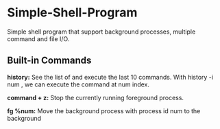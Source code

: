 # Simple-Shell-Program
Simple shell program that support background processes, multiple command and file I/O.
## Built-in Commands
**history:** See the list of and execute the last 10 commands. With history -i num , we can execute the command at num index.

**command + z:**   Stop the currently running foreground process.

**fg %num:** Move the background process with process id num to the background
